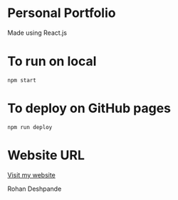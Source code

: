 # Personal Portfolio
Made using React.js

# To run on local
```npm start```

# To deploy on GitHub pages
```npm run deploy```

# Website URL
[Visit my website](https://rohan2002.github.io/)

Rohan Deshpande